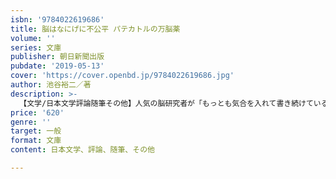 ```yaml
---
isbn: '9784022619686'
title: 脳はなにげに不公平 パテカトルの万脳薬
volume: ''
series: 文庫
publisher: 朝日新聞出版
pubdate: '2019-05-13'
cover: 'https://cover.openbd.jp/9784022619686.jpg'
author: 池谷裕二／著
description: >-
  【文学/日本文学評論随筆その他】人気の脳研究者が「もっとも気合を入れて書き続けている」週刊朝日の連載が待望の文庫化。右手を握ると記憶力がアップする！？　など、知れば知るほど不思議な「脳」と科学の最新知見。本書の装丁も手掛ける寄藤文平さんとの文庫版特別対談も収録。
price: '620'
genre: ''
target: 一般
format: 文庫
content: 日本文学、評論、随筆、その他

---
```

